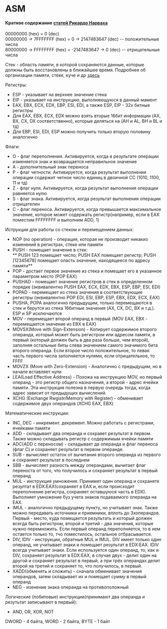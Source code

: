 # ASM
#### Краткое содержание [статей Рикардо Нарваха](http://pro.dtn.ru/cr.html)
00000000 (hex) = 0 (dec)	
00000000 -> 7FFFFFFF (hex) = 0 -> 2147483647 (dec) -- положительные числа		
80000000 -> FFFFFFFF (hex) = -2147483647 -> 0 (dec) -- отрицательные числа	
	
Стек - область памяти, в которой сохраняются данные, которые должны быть восстановлены в ближайшее время. Подробнее об организации памяти, стеке, куче и др [здесь](https://habrahabr.ru/post/128991/)	
	
Регистры:	
* ESP - указывает на верхнее значение стека
* EIP - указывает на инструкцию, выполняющуюся в данный мамент
* EAX, EBX, ECX, EDX, EBP, ESI, EDI, а также ESP, EIP - 32х битные регистры
* Для EAX, EBX, ECX, EDX можно взять вторые 16бит информации (AX, BX, CX, DX соответственно), которые деляться на (AH и AL, BH и BL и тд)
* Для EBP, ESI, EDI, ESP можно получить только вторую половину аналогично	
	
Флаги:	
* O - флаг переполнения. Активируется, когда в результате операции изменяется знак и возвращается неправильное значение
* А - дополнительный знак переноса
* Р - флаг четности. Активируется, когда результат выполнения операции содержит четное число единиц в двоичной СС (1010, 1100, 11 и тд)
* Z - флаг нуля. Активируется, когда результат выполнения операции равняется нулю
* S - флаг знака. Активируется, когда результат выполнения операции отрицателен
* С - флаг переноса. Активируется, когда превышается максимальное значение, которое может содержать регистр(например, если в EAX поместим FFFFFFFF  и выполним ADD, 1)	
	
Иструкции для работы со стеком и перемещением данных:		
* NOP (no operation) - операция, которая не производит никакиз изменений в регистрах, стеке или памяти
* PUSH - помещает значение в стек:	
** PUSH 123 помещает число; PUSH EAX помещает регистр; PUSH [12345678] помещает оласть значение, находящееся по адресу памяти**
* POP - достает первое значение из стека и помещает его в указанное параметром место (POP EAX)
* PUSHAD - помещает значение регистров в стек в определенном порядке (эквивалентно PUSH EAX, ECX, EDX, EBX, ESP, EBP, ESI, EDI)
* POPAD - перемещает из стека значения в соответствующие регистры (эквивалентно POP EDI, ESI, EBP, ESP, EBX, EDX, ECX, EAX)
* PUSHA, POPA аналогично предыдущим, только перемещаются в стек и берутся из стека 16битные значения (AX, CX, DC, BX и т.д.). ESP и SP исключаются
* MOV - перемещает второй операнд в первый (MOV EAX, EBX - перемещается значение из EBX в EAX)
* MOVSX(Move with Sign-Extension) - Копирует содержимое второго операнда, который может быть регистром или адресом памяти, в первый (который должен быть в два раза больше, чем второй), заполняя остальные биты слева значением самого значимого бита второго операнда. Если второе число положительное, то левая часть первого числа заполняется нулями, если отрицательное, то FFFF
* MOVZX (Move with Zero-Extension) - Аналогично с предыдущим, но в начале вставляет нули
* LEA(Load Effective Address) - Похожа на инструкцию MOV, но первый операнд - это регистр общего назначения, а второй - адрес ячейки памяти. Эта инструкция полезна в первую очередь тогда, когда адрес зависит от предыдущих вычислений.
* XCHG (Exchange Rwgistr/Memory with Register) - обменивает содержимое двух операндов (XCHG EAX, EBX)
	
Математические инструкции:	
* INC, DEC - инкремент. декремент. Можно работать с регистрами, ячейками памяти
* ADD - складывает два операнда и сохраяет результат в первом. Также можно складывать регистр с содержимым ячейки памяти
* ADC(ADD с переносом) - складывает дв операнда и флаг переноса (флаг C) и сохраняет результат в первом операнде.
* SUB - вычисляет остаток от вычитания второго операнда из первого и сохраняет результат в последнем
* SBB - вычисляет разность между операндами, вычитает флаг переноста от того, что получилось и сохраняет результат в первый операнд
* MUL - инструкция умножения. Принимет один операнд и сохраняте резултат в EDX:EAX(сохраняет в EAX и, если происходит переполнение регистра, сохраняет оставшуюся часть в EDX). Выполняет умножение буз учета знаков подаваемого операнда на EAX.
* IMUL - аналогично предыдущему пункту, но учитывает знак. Также можно передавать источники и приемники, вплоть до 3хоперандов. Первый - место, куда помещается результать и который должен всегда быть регистром, второй и третий - два значения, которые нужно перемножить. Если первый операнд переполняется, то в нем остается только то, тчо поместилось, остальное отбрасывается.
* DIV, IDIV - инструкции, обратные MUL и IMUL. DIV имеет только один операнд, не учитывает знаки и помещает результат в EDX:EAX. IDIV всегда учитывает знаки. Если используется один операнд, то, как и DIV, сохраняет результат в EDX:EAX, в случае двух - делит один на другой и сохраняет результат в первый, а при трёх операндах делит второй на третий и сохраняет то, что получилось, в первый. 
* XADD(обменять и сложить) - сначала обменивает значения операндов, затем складывает их и помещает сумму в первый операнд
* NEG - изенение знака операнда на противоположный	
	
	
Логические (побитовые) инструкции(принимают два операнда и резутьтат записывают в первый):
* AND, OR, XOR, NOT	
	
		
		
DWORD - 4 байта, WORD - 2 байта, BYTE - 1 байт


